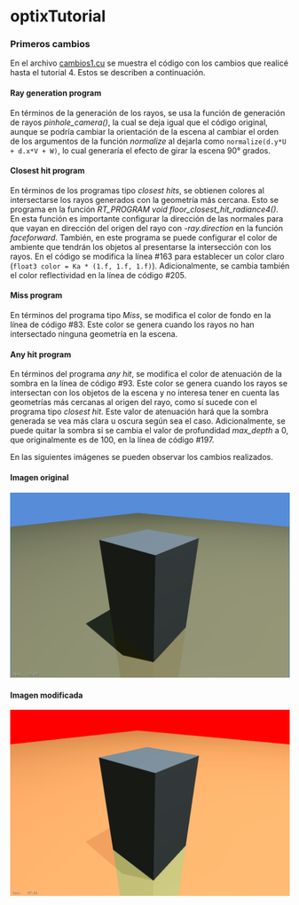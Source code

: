 # optixTutorial

### Primeros cambios

En el archivo [cambios1.cu](https://github.com/wilmerodriguez/optixTutorial/blob/master/cambios1.cu) se muestra el código con los cambios que realicé hasta el tutorial 4. Estos se describen a continuación.

#### Ray generation program  

En términos de la generación de los rayos, se usa la función de generación de rayos *pinhole_camera()*, la cual se deja igual que el código original, aunque se podría cambiar la orientación de la escena al cambiar el orden de los argumentos de la función *normalize* al dejarla como `normalize(d.y*U + d.x*V + W)`, lo cual generaría el efecto de girar la escena 90° grados.


#### Closest hit program

En términos de los programas tipo *closest hits*, se obtienen colores al intersectarse los rayos generados con la geometría más cercana. Esto se programa en la función *RT_PROGRAM void floor_closest_hit_radiance4()*. En esta función es importante configurar la dirección de las normales para que vayan en dirección del origen del rayo con *-ray.direction* en la función *faceforward*. También, en este programa se puede configurar el color de ambiente que tendrán los objetos al presentarse la intersección con los rayos. En el código se modifica la línea #163 para establecer un color claro (`float3 color = Ka * (1.f, 1.f, 1.f)`). Adicionalmente, se cambia también el color reflectividad en la línea de código #205. 

#### Miss program

En términos del programa tipo *Miss*, se modifica el color de fondo en la línea de código #83. Este color se genera cuando los rayos no han intersectado ninguna geometría en la escena.

#### Any hit program

En términos del programa *any hit*, se modifica el color de atenuación de la sombra en la línea de código #93. Este color se genera cuando los rayos se intersectan con los objetos de la escena y no interesa tener en cuenta las geometrías más cercanas al origen del rayo, como sí sucede con el programa tipo *closest hit*. Este valor de atenuación hará que la sombra generada se vea más clara u oscura según sea el caso. Adicionalmente, se puede quitar la sombra si se cambia el valor de profundidad *max_depth* a 0, que originalmente es de 100, en la línea de código #197. 

En las siguientes imágenes se pueden observar los cambios realizados.

#### Imagen original
![imagen original](https://github.com/wilmerodriguez/optixTutorial/blob/master/original.PNG)

#### Imagen modificada
![imagen modificada](https://github.com/wilmerodriguez/optixTutorial/blob/master/modificada.PNG)
